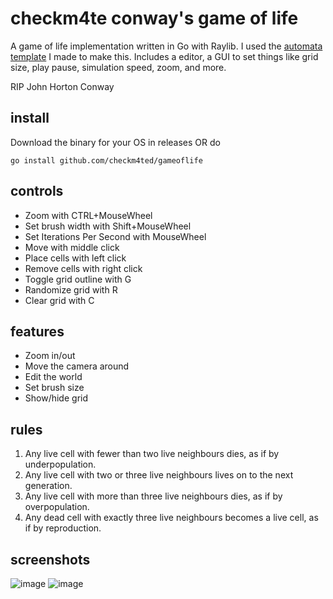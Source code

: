 # checkm4te conway's game of life
A game of life implementation written in Go with Raylib. I used the [automata template](https://github.com/checkm4ted/automata) I made to make this.
Includes a editor, a GUI to set things like grid size, play pause, simulation speed, zoom, and more.

RIP John Horton Conway 

## install
Download the binary for your OS in releases OR do
```
go install github.com/checkm4ted/gameoflife
```

## controls
- Zoom with CTRL+MouseWheel
- Set brush width with Shift+MouseWheel
- Set Iterations Per Second with MouseWheel
- Move with middle click
- Place cells with left click
- Remove cells with right click
- Toggle grid outline with G
- Randomize grid with R
- Clear grid with C

## features
- Zoom in/out
- Move the camera around
- Edit the world
- Set brush size
- Show/hide grid

## rules
1. Any live cell with fewer than two live neighbours dies, as if by underpopulation.  
2. Any live cell with two or three live neighbours lives on to the next generation.  
3. Any live cell with more than three live neighbours dies, as if by overpopulation.  
4. Any dead cell with exactly three live neighbours becomes a live cell, as if by reproduction.

## screenshots
![image](example.gif)
![image](https://github.com/checkm4ted/gameoflife/assets/146487129/aa3a6865-2cb1-437d-9e75-6e90d7ba00da)
